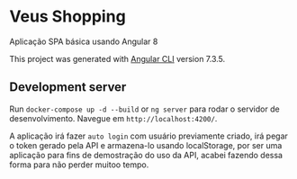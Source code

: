 # Veus Shopping

Aplicação SPA básica usando Angular 8

This project was generated with [Angular CLI](https://github.com/angular/angular-cli) version 7.3.5.

## Development server

Run `docker-compose up -d --build` or `ng server` para rodar o servidor de desenvolvimento. Navegue em `http://localhost:4200/`.

A aplicação irá fazer `auto login`  com usuário previamente criado, irá pegar o token gerado pela API e armazena-lo usando localStorage, por ser uma aplicação para fins de demostração do uso da API, acabei fazendo dessa forma para não perder muitoo tempo.